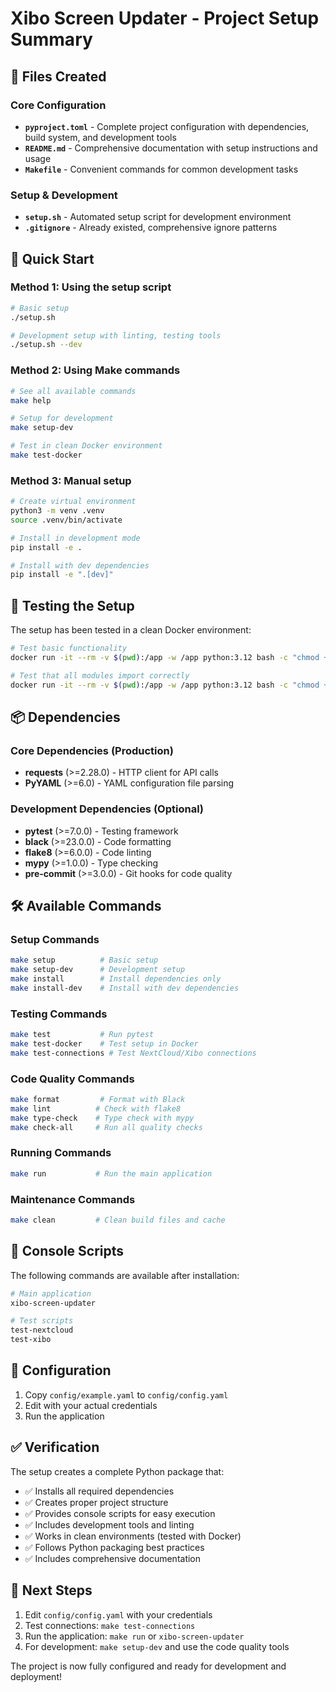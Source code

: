 # Xibo Screen Updater - Project Setup Summary

## 📁 Files Created

### Core Configuration
- **`pyproject.toml`** - Complete project configuration with dependencies, build system, and development tools
- **`README.md`** - Comprehensive documentation with setup instructions and usage
- **`Makefile`** - Convenient commands for common development tasks

### Setup & Development
- **`setup.sh`** - Automated setup script for development environment
- **`.gitignore`** - Already existed, comprehensive ignore patterns

## 🚀 Quick Start

### Method 1: Using the setup script
```bash
# Basic setup
./setup.sh

# Development setup with linting, testing tools
./setup.sh --dev
```

### Method 2: Using Make commands
```bash
# See all available commands
make help

# Setup for development
make setup-dev

# Test in clean Docker environment
make test-docker
```

### Method 3: Manual setup
```bash
# Create virtual environment
python3 -m venv .venv
source .venv/bin/activate

# Install in development mode
pip install -e .

# Install with dev dependencies
pip install -e ".[dev]"
```

## 🧪 Testing the Setup

The setup has been tested in a clean Docker environment:

```bash
# Test basic functionality
docker run -it --rm -v $(pwd):/app -w /app python:3.12 bash -c "chmod +x setup.sh && ./setup.sh"

# Test that all modules import correctly
docker run -it --rm -v $(pwd):/app -w /app python:3.12 bash -c "chmod +x setup.sh && ./setup.sh && python -c 'import main, nextcloud_client, xibo_client; print(\"✅ All modules imported successfully\")'"
```

## 📦 Dependencies

### Core Dependencies (Production)
- **requests** (>=2.28.0) - HTTP client for API calls
- **PyYAML** (>=6.0) - YAML configuration file parsing

### Development Dependencies (Optional)
- **pytest** (>=7.0.0) - Testing framework
- **black** (>=23.0.0) - Code formatting
- **flake8** (>=6.0.0) - Code linting
- **mypy** (>=1.0.0) - Type checking
- **pre-commit** (>=3.0.0) - Git hooks for code quality

## 🛠 Available Commands

### Setup Commands
```bash
make setup          # Basic setup
make setup-dev      # Development setup
make install        # Install dependencies only
make install-dev    # Install with dev dependencies
```

### Testing Commands
```bash
make test           # Run pytest
make test-docker    # Test setup in Docker
make test-connections # Test NextCloud/Xibo connections
```

### Code Quality Commands
```bash
make format         # Format with Black
make lint          # Check with flake8
make type-check    # Type check with mypy
make check-all     # Run all quality checks
```

### Running Commands
```bash
make run           # Run the main application
```

### Maintenance Commands
```bash
make clean         # Clean build files and cache
```

## 🎯 Console Scripts

The following commands are available after installation:

```bash
# Main application
xibo-screen-updater

# Test scripts
test-nextcloud
test-xibo
```

## 📝 Configuration

1. Copy `config/example.yaml` to `config/config.yaml`
2. Edit with your actual credentials
3. Run the application

## ✅ Verification

The setup creates a complete Python package that:

- ✅ Installs all required dependencies
- ✅ Creates proper project structure
- ✅ Provides console scripts for easy execution
- ✅ Includes development tools and linting
- ✅ Works in clean environments (tested with Docker)
- ✅ Follows Python packaging best practices
- ✅ Includes comprehensive documentation

## 🔄 Next Steps

1. Edit `config/config.yaml` with your credentials
2. Test connections: `make test-connections`
3. Run the application: `make run` or `xibo-screen-updater`
4. For development: `make setup-dev` and use the code quality tools

The project is now fully configured and ready for development and deployment!
